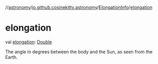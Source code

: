 //[astronomy](../../../index.md)/[io.github.cosinekitty.astronomy](../index.md)/[ElongationInfo](index.md)/[elongation](elongation.md)

# elongation

val [elongation](elongation.md): [Double](https://kotlinlang.org/api/latest/jvm/stdlib/kotlin/-double/index.html)

The angle in degrees between the body and the Sun, as seen from the Earth.
